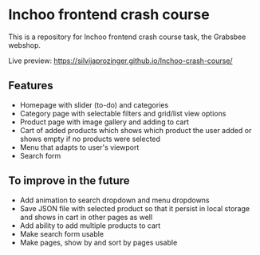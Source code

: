 # Inchoo frontend crash course

This is a repository for Inchoo frontend crash course task, the Grabsbee webshop.

Live preview: https://silvijaprozinger.github.io/Inchoo-crash-course/

## Features
* Homepage with slider (to-do) and categories
* Category page with selectable filters and grid/list view options
* Product page with image gallery and adding to cart
* Cart of added products which shows which product the user added or shows empty if no products were selected
* Menu that adapts to user's viewport
* Search form

## To improve in the future
* Add animation to search dropdown and menu dropdowns
* Save JSON file with selected product so that it persist in local storage and shows in cart in other pages as well
* Add ability to add multiple products to cart
* Make search form usable
* Make pages, show by and sort by pages usable

